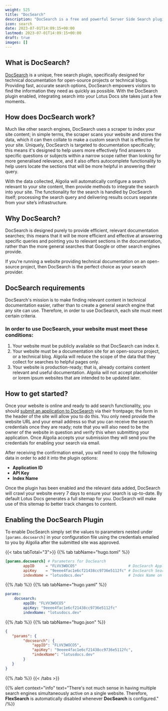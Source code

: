 ```yaml
---
weight: 525
title: "DocSearch"
description: "DocSearch is a free and powerful Server Side Search plugin available in Lotus Docs."
icon: search
date: 2023-07-01T14:09:15+00:00
lastmod: 2023-07-01T14:09:15+00:00
draft: true
images: []
---
```


## What is DocSearch?

[DocSearch](https://docsearch.algolia.com/) is a unique, free search plugin, specifically designed for technical documentation for open-source projects or technical blogs. Providing fast, accurate search options, DocSearch empowers visitors to find the information they need as quickly as possible. With the DocSearch plugin enabled, integrating search into your Lotus Docs site takes just a few moments.

## How does DocSearch work?

Much like other search engines, DocSearch uses a scraper to index your site content; in simple terms, the scraper scans your website and stores the data, which it can then collate to make a custom search that is effective for your site. Uniquely, DocSearch is targeted to documentation specifically; this means it's designed to help users more effectively find answers to specific questions or subjects within a narrow scope rather than looking for more generalised relevance, and it also offers autocomplete functionality to help users locate the sections that will be more helpful in answering their query.

With the data collected, Algolia will automatically configure a search relevant to your site content, then provide methods to integrate the search into your site. The functionality for the search is handled by DocSearch itself; processing the search query and delivering results occurs separate from your site’s infrastructure.

## Why DocSearch?

DocSearch is designed purely to provide efficient, relevant documentation searches; this means that it will be more efficient and effective at answering specific queries and pointing you to relevant sections in the documentation, rather than the more general searches that Google or other search engines provide.

If you're running a website providing technical documentation on an open-source project, then DocSearch is the perfect choice as your search provider.

## DocSearch requirements

DocSearch's mission is to make finding relevant content in technical documentation easier, rather than to create a general search engine that any site can use. Therefore, in order to use DocSearch, each site must meet certain criteria.

### In order to use DocSearch, your website must meet these conditions:

1. Your website must be publicly available so that DocSearch can index it.
2. Your website must be a documentation site for an open-source project, or a technical blog. Algolia will reduce the scope of the data that they collect for searches to helpful pages only.
3. Your website is production-ready; that is, already contains content relevant and useful documentation. Algolia will not accept placeholder or lorem ipsum websites that are intended to be updated later.

## How to get started?

Once your website is online and ready to add search functionality, you should [submit an application to DocSearch](https://docsearch.algolia.com/apply/) via their frontpage; the form in the header of the site will allow you to do this. You only need provide the website URL and your email address so that you can receive the search credentials once they are ready; note that you will also need to be the owner of the website in question and verify this when submitting your application. Once Algolia accepts your submission they will send you the credentials for enabling your search via email.

After receiving the confirmation email, you will need to copy the following data in order to add it into the plugin options:

- **Application ID**
- **API Key**
- **Index Name**

Once the plugin has been enabled and the relevant data added, DocSearch will crawl your website every 7 days to ensure your search is up-to-date. By default Lotus Docs generates a full sitemap for you. DocSearch will make use of this sitemap to better track changes to content.

## Enabling the DocSearch Plugin

To enable DocSearch simply set the values to parameters nested under `[params.docsearch]` in your configuration file using the credentials emailed to you by Algolia after the submitted site was approved.

{{< tabs tabTotal="3">}}
{{% tab tabName="hugo.toml" %}}

```toml
[params.docsearch] # Parameters for DocSearch
        appID     = "FLVV3WOCO5"                       # DocSearch Application ID (or set env variable HUGO_PARAM_DOCSEARCH_appID)
        apiKey    = "9eeee4fac1e6cf21438cc9736e5112fc" # DocSearch Search-Only API (Public) Key (or set env variable HUGO_PARAM_DOCSEARCH_apiKey)
        indexName = "lotusdocs.dev"                    # Index Name on which to perform search (or set env variable HUGO_PARAM_DOCSEARCH_indexName)
```

{{% /tab %}}
{{% tab tabName="hugo.yaml" %}}

```yaml
params:
    docsearch:
        appID: "FLVV3WOCO5"
        apiKey: "9eeee4fac1e6cf21438cc9736e5112fc"
        indexName: "lotusdocs.dev"
```

{{% /tab %}}
{{% tab tabName="hugo.json" %}}

```json
{
   "params": {
        "docsearch": {
            "appID": "FLVV3WOCO5",
            "apiKey": "9eeee4fac1e6cf21438cc9736e5112fc",
            "indexName": "lotusdocs.dev"
        }
   }
}
```

{{% /tab %}}
{{< /tabs >}}

{{% alert context="info" text="There's not much sense in having multiple search engines simultaneously active on a single website. Therefore, **FlexSearch** is automatically disabled whenever **DocSearch** is configured." /%}}